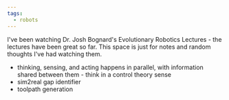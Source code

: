 ```yaml
---
tags:
  - robots
---
```

I've been watching Dr. Josh Bognard's Evolutionary Robotics Lectures - the lectures have been great so far. This space is just for notes and random thoughts I've had watching them.
- thinking, sensing, and acting happens in parallel, with information shared between them - think in a control theory sense
- sim2real gap identifier
- toolpath generation